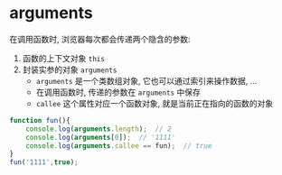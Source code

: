 # arguments

在调用函数时, 浏览器每次都会传递两个隐含的参数:
1. 函数的上下文对象 `this`
2. 封装实参的对象 `arguments`
    - `arguments` 是一个类数组对象, 它也可以通过索引来操作数据, ...
    - 在调用函数时, 传递的参数在 `arguments` 中保存
    - `callee` 这个属性对应一个函数对象, 就是当前正在指向的函数的对象
```js
function fun(){
    console.log(arguments.length);  // 2
    console.log(arguments[0]);  // '1111'
    console.log(arguments.callee == fun);  // true
}
fun('1111',true);  

```
